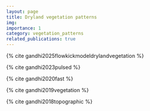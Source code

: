 ```yaml
---
layout: page
title: Dryland vegetation patterns
img: 
importance: 1
category: vegetation_patterns
related_publications: true
---
```


{% cite gandhi2025flowkickmodeldrylandvegetation %}

{% cite gandhi2023pulsed %}

{% cite gandhi2020fast %}

{% cite gandhi2019vegetation %}

{% cite gandhi2018topographic %}
